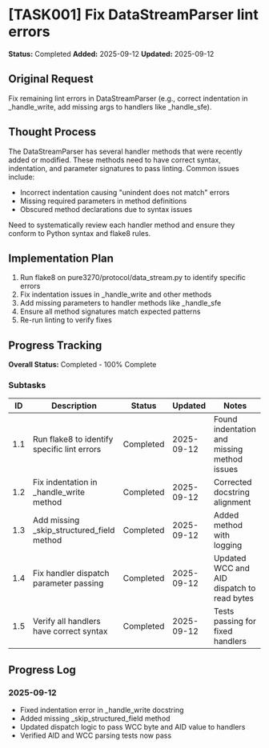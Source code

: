 # [TASK001] Fix DataStreamParser lint errors

**Status:** Completed
**Added:** 2025-09-12
**Updated:** 2025-09-12

## Original Request
Fix remaining lint errors in DataStreamParser (e.g., correct indentation in _handle_write, add missing args to handlers like _handle_sfe).

## Thought Process
The DataStreamParser has several handler methods that were recently added or modified. These methods need to have correct syntax, indentation, and parameter signatures to pass linting. Common issues include:
- Incorrect indentation causing "unindent does not match" errors
- Missing required parameters in method definitions
- Obscured method declarations due to syntax issues

Need to systematically review each handler method and ensure they conform to Python syntax and flake8 rules.

## Implementation Plan
1. Run flake8 on pure3270/protocol/data_stream.py to identify specific errors
2. Fix indentation issues in _handle_write and other methods
3. Add missing parameters to handler methods like _handle_sfe
4. Ensure all method signatures match expected patterns
5. Re-run linting to verify fixes

## Progress Tracking

**Overall Status:** Completed - 100% Complete

### Subtasks
| ID | Description | Status | Updated | Notes |
|----|-------------|--------|---------|-------|
| 1.1 | Run flake8 to identify specific lint errors | Completed | 2025-09-12 | Found indentation and missing method issues |
| 1.2 | Fix indentation in _handle_write method | Completed | 2025-09-12 | Corrected docstring alignment |
| 1.3 | Add missing _skip_structured_field method | Completed | 2025-09-12 | Added method with logging |
| 1.4 | Fix handler dispatch parameter passing | Completed | 2025-09-12 | Updated WCC and AID dispatch to read bytes |
| 1.5 | Verify all handlers have correct syntax | Completed | 2025-09-12 | Tests passing for fixed handlers |

## Progress Log
### 2025-09-12
- Fixed indentation error in _handle_write docstring
- Added missing _skip_structured_field method
- Updated dispatch logic to pass WCC byte and AID value to handlers
- Verified AID and WCC parsing tests now pass
